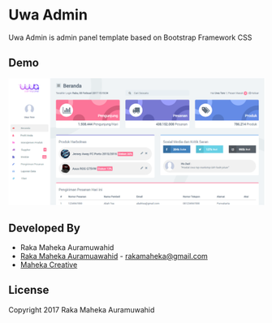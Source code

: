 # Uwa Admin

Uwa Admin is admin panel template based on Bootstrap Framework CSS

## Demo

![screen-uwa-admin](https://github.com/rakamaheka22/Uwa-Admin/blob/master/demo/screen.png)

## Developed By

* Raka Maheka Auramuwahid 
 * [Raka Maheka Auramuawahid](http://facebook.com/mahekacreative) - <rakamaheka@gmail.com>
 * [Maheka Creative](https://web.facebook.com/creativemaheka)

## License

Copyright 2017 Raka Maheka Auramuwahid
